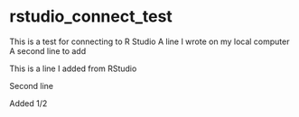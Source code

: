 # rstudio_connect_test
This is a test for connecting to R Studio
A line I wrote on my local computer
A second line to add

This is a line I added from RStudio 

Second line

Added 1/2